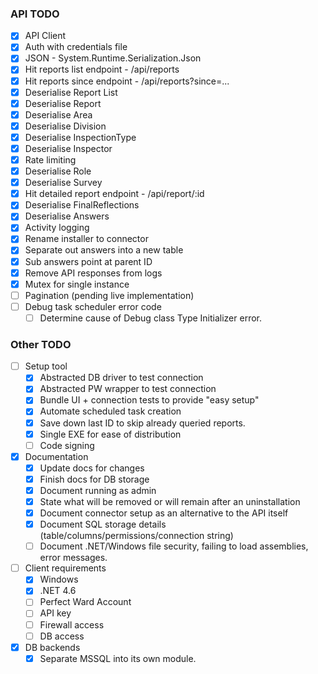 ### API TODO

- [x] API Client
- [x] Auth with credentials file
- [x] JSON - System.Runtime.Serialization.Json
- [x] Hit reports list endpoint - /api/reports
- [x] Hit reports since endpoint - /api/reports?since=...
- [x] Deserialise Report List
- [x] Deserialise Report
- [x] Deserialise Area
- [x] Deserialise Division
- [x] Deserialise InspectionType
- [x] Deserialise Inspector
- [x] Rate limiting
- [x] Deserialise Role
- [x] Deserialise Survey
- [x] Hit detailed report endpoint - /api/report/:id
- [x] Deserialise FinalReflections
- [x] Deserialise Answers
- [x] Activity logging
- [x] Rename installer to connector
- [x] Separate out answers into a new table
- [x] Sub answers point at parent ID
- [x] Remove API responses from logs
- [x] Mutex for single instance
- [ ] Pagination (pending live implementation)
- [ ] Debug task scheduler error code
  - [ ] Determine cause of Debug class Type Initializer error.

### Other TODO
- [ ] Setup tool
  - [x] Abstracted DB driver to test connection
  - [x] Abstracted PW wrapper to test connection
  - [x] Bundle UI + connection tests to provide "easy setup"
  - [x] Automate scheduled task creation
  - [x] Save down last ID to skip already queried reports.
  - [x] Single EXE for ease of distribution
  - [ ] Code signing
- [x] Documentation
  - [x] Update docs for changes
  - [x] Finish docs for DB storage
  - [x] Document running as admin
  - [x] State what will be removed or will remain after an uninstallation
  - [x] Document connector setup as an alternative to the API itself
  - [x] Document SQL storage details (table/columns/permissions/connection string)
  - [ ] Document .NET/Windows file security, failing to load assemblies, error messages.
- [ ] Client requirements
  - [x] Windows
  - [x] .NET 4.6
  - [ ] Perfect Ward Account
  - [ ] API key
  - [ ] Firewall access
  - [ ] DB access
- [x] DB backends
  - [x] Separate MSSQL into its own module.
